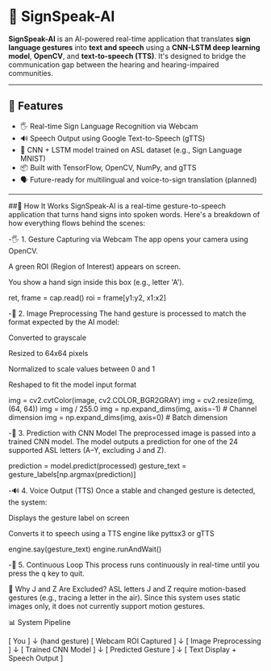 # 🤟 SignSpeak-AI

**SignSpeak-AI** is an AI-powered real-time application that translates **sign language gestures** into **text and speech** using a **CNN-LSTM deep learning model**, **OpenCV**, and **text-to-speech (TTS)**. It's designed to bridge the communication gap between the hearing and hearing-impaired communities.

---

## 🌟 Features

- 🖐️ Real-time Sign Language Recognition via Webcam
- 🔊 Speech Output using Google Text-to-Speech (gTTS)
- 🧠 CNN + LSTM model trained on ASL dataset (e.g., Sign Language MNIST)
- 📦 Built with TensorFlow, OpenCV, NumPy, and gTTS
- 🗣️ Future-ready for multilingual and voice-to-sign translation (planned)

---

##🧠 How It Works
SignSpeak-AI is a real-time gesture-to-speech application that turns hand signs into spoken words. Here's a breakdown of how everything flows behind the scenes:

-🖐️ 1. Gesture Capturing via Webcam
The app opens your camera using OpenCV.

A green ROI (Region of Interest) appears on screen.

You show a hand sign inside this box (e.g., letter 'A').

ret, frame = cap.read()
roi = frame[y1:y2, x1:x2]

-🧼 2. Image Preprocessing
The hand gesture is processed to match the format expected by the AI model:

Converted to grayscale

Resized to 64x64 pixels

Normalized to scale values between 0 and 1

Reshaped to fit the model input format

img = cv2.cvtColor(image, cv2.COLOR_BGR2GRAY)
img = cv2.resize(img, (64, 64))
img = img / 255.0
img = np.expand_dims(img, axis=-1)  # Channel dimension
img = np.expand_dims(img, axis=0)   # Batch dimension

-🤖 3. Prediction with CNN Model
The preprocessed image is passed into a trained CNN model. The model outputs a prediction for one of the 24 supported ASL letters (A–Y, excluding J and Z).

prediction = model.predict(processed)
gesture_text = gesture_labels[np.argmax(prediction)]

-🔊 4. Voice Output (TTS)
Once a stable and changed gesture is detected, the system:

Displays the gesture label on screen

Converts it to speech using a TTS engine like pyttsx3 or gTTS

engine.say(gesture_text)
engine.runAndWait()

-🔁 5. Continuous Loop
This process runs continuously in real-time until you press the q key to quit.

🤔 Why J and Z Are Excluded?
ASL letters J and Z require motion-based gestures (e.g., tracing a letter in the air). Since this system uses static images only, it does not currently support motion gestures.

📊 System Pipeline

[ You ] 
  ↓ (hand gesture)
[ Webcam ROI Captured ] 
  ↓
[ Image Preprocessing ]
  ↓
[ Trained CNN Model ]
  ↓
[ Predicted Gesture ]
  ↓
[ Text Display + Speech Output ]
